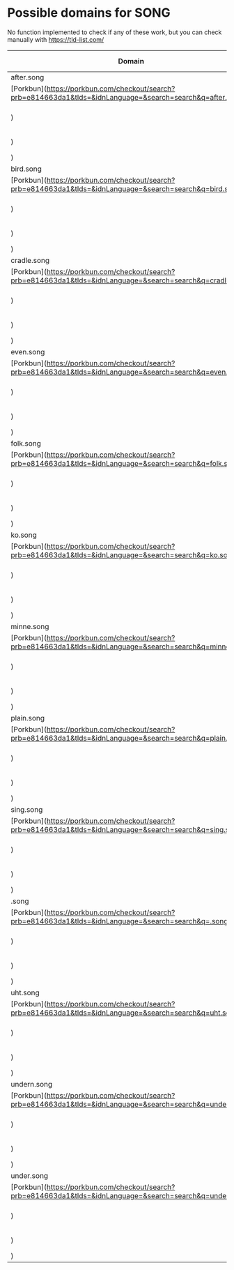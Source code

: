 # Possible domains for SONG

No function implemented to check if any of these work, but you can check manually with https://tld-list.com/

| Domain | Porkbun | NameCheap | Google Domains |
|---|---|---|---|
| after.song | [Porkbun](https://porkbun.com/checkout/search?prb=e814663da1&tlds=&idnLanguage=&search=search&q=after.song) | [Namecheap](https://www.namecheap.com/domains/registration/results/?domain=after.song) | [Google](https://domains.google.com/registrar/search?searchTerm=after.song) |
| bird.song | [Porkbun](https://porkbun.com/checkout/search?prb=e814663da1&tlds=&idnLanguage=&search=search&q=bird.song) | [Namecheap](https://www.namecheap.com/domains/registration/results/?domain=bird.song) | [Google](https://domains.google.com/registrar/search?searchTerm=bird.song) |
| cradle.song | [Porkbun](https://porkbun.com/checkout/search?prb=e814663da1&tlds=&idnLanguage=&search=search&q=cradle.song) | [Namecheap](https://www.namecheap.com/domains/registration/results/?domain=cradle.song) | [Google](https://domains.google.com/registrar/search?searchTerm=cradle.song) |
| even.song | [Porkbun](https://porkbun.com/checkout/search?prb=e814663da1&tlds=&idnLanguage=&search=search&q=even.song) | [Namecheap](https://www.namecheap.com/domains/registration/results/?domain=even.song) | [Google](https://domains.google.com/registrar/search?searchTerm=even.song) |
| folk.song | [Porkbun](https://porkbun.com/checkout/search?prb=e814663da1&tlds=&idnLanguage=&search=search&q=folk.song) | [Namecheap](https://www.namecheap.com/domains/registration/results/?domain=folk.song) | [Google](https://domains.google.com/registrar/search?searchTerm=folk.song) |
| ko.song | [Porkbun](https://porkbun.com/checkout/search?prb=e814663da1&tlds=&idnLanguage=&search=search&q=ko.song) | [Namecheap](https://www.namecheap.com/domains/registration/results/?domain=ko.song) | [Google](https://domains.google.com/registrar/search?searchTerm=ko.song) |
| minne.song | [Porkbun](https://porkbun.com/checkout/search?prb=e814663da1&tlds=&idnLanguage=&search=search&q=minne.song) | [Namecheap](https://www.namecheap.com/domains/registration/results/?domain=minne.song) | [Google](https://domains.google.com/registrar/search?searchTerm=minne.song) |
| plain.song | [Porkbun](https://porkbun.com/checkout/search?prb=e814663da1&tlds=&idnLanguage=&search=search&q=plain.song) | [Namecheap](https://www.namecheap.com/domains/registration/results/?domain=plain.song) | [Google](https://domains.google.com/registrar/search?searchTerm=plain.song) |
| sing.song | [Porkbun](https://porkbun.com/checkout/search?prb=e814663da1&tlds=&idnLanguage=&search=search&q=sing.song) | [Namecheap](https://www.namecheap.com/domains/registration/results/?domain=sing.song) | [Google](https://domains.google.com/registrar/search?searchTerm=sing.song) |
| .song | [Porkbun](https://porkbun.com/checkout/search?prb=e814663da1&tlds=&idnLanguage=&search=search&q=.song) | [Namecheap](https://www.namecheap.com/domains/registration/results/?domain=.song) | [Google](https://domains.google.com/registrar/search?searchTerm=.song) |
| uht.song | [Porkbun](https://porkbun.com/checkout/search?prb=e814663da1&tlds=&idnLanguage=&search=search&q=uht.song) | [Namecheap](https://www.namecheap.com/domains/registration/results/?domain=uht.song) | [Google](https://domains.google.com/registrar/search?searchTerm=uht.song) |
| undern.song | [Porkbun](https://porkbun.com/checkout/search?prb=e814663da1&tlds=&idnLanguage=&search=search&q=undern.song) | [Namecheap](https://www.namecheap.com/domains/registration/results/?domain=undern.song) | [Google](https://domains.google.com/registrar/search?searchTerm=undern.song) |
| under.song | [Porkbun](https://porkbun.com/checkout/search?prb=e814663da1&tlds=&idnLanguage=&search=search&q=under.song) | [Namecheap](https://www.namecheap.com/domains/registration/results/?domain=under.song) | [Google](https://domains.google.com/registrar/search?searchTerm=under.song) |
